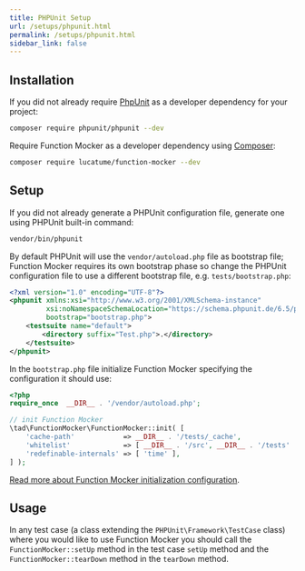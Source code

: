 ```yaml
---
title: PHPUnit Setup
url: /setups/phpunit.html
permalink: /setups/phpunit.html
sidebar_link: false
---
```


## Installation
If you did not already require [PhpUnit](https://phpunit.de/ "PHPUnit – The PHP Testing Framework")	as a developer dependency for your project:
```bash
composer require phpunit/phpunit --dev
```

Require Function Mocker as a developer dependency using [Composer](https://getcomposer.org/):
```bash
composer require lucatume/function-mocker --dev
```

## Setup
If you did not already generate a PHPUnit configuration file, generate one using PHPUnit built-in command:
```bash
vendor/bin/phpunit 
```

By default PHPUnit will use the `vendor/autoload.php` file as bootstrap file; Function Mocker requires its own bootstrap phase so change the PHPUnit configuration file to use a different bootstrap file, e.g. `tests/bootstrap.php`:

```xml
<?xml version="1.0" encoding="UTF-8"?>
<phpunit xmlns:xsi="http://www.w3.org/2001/XMLSchema-instance"
         xsi:noNamespaceSchemaLocation="https://schema.phpunit.de/6.5/phpunit.xsd"
         bootstrap="bootstrap.php">
    <testsuite name="default">
        <directory suffix="Test.php">.</directory>
    </testsuite>
</phpunit>
```

In the `bootstrap.php` file initialize Function Mocker specifying the configuration it should use:

```php
<?php
require_once  __DIR__ . '/vendor/autoload.php';

// init Function Mocker
\tad\FunctionMocker\FunctionMocker::init( [
	'cache-path'            => __DIR__ . '/tests/_cache',
	'whitelist'             => [ __DIR__ . '/src', __DIR__ . '/tests'  ],
	'redefinable-internals' => [ 'time' ],
] );
```

[Read more about Function Mocker initialization configuration](/setups/configuration.html).

## Usage
In any test case (a class extending the `PHPUnit\Framework\TestCase` class) where you would like to use Function Mocker you should call the `FunctionMocker::setUp` method in the test case `setUp` method and the `FunctionMocker::tearDown` method in the `tearDown` method.
